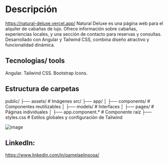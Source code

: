 # Descripción

https://natural-deluxe.vercel.app/
Natural Deluxe es una página web para el alquiler de cabañas de lujo. 
Ofrece información sobre cabañas, experiencias locales, y una sección de contacto para reservas y consultas. 
Desarrollado con Angular y Tailwind CSS, combina diseño atractivo y funcionalidad dinámica.

## Tecnologías/ tools

Angular.
Tailwind CSS.
Bootstrap Icons.


## Estructura de carpetas 
public/
├── assets/                # Imágenes
src/
├── app/
│   ├── components/        # Componentes reutilizables 
│   ├── models/            # Interfaces
│   ├── pages/             # Páginas individuales 
│   ├── app.component.*    # Componente raíz
├── styles.css             # Estilos globales y configuración de Tailwind

![image](https://github.com/user-attachments/assets/ed2aa358-e47f-46a9-a59a-305d951ec521)



## LinkedIn:


 https://www.linkedin.com/in/pamelaelinsosa/ 
